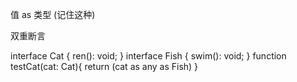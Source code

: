 值 as 类型 (记住这种)

双重断言

interface Cat {
  ren(): void;
}
interface Fish {
  swim(): void;
}
function testCat(cat: Cat){
  return (cat as any as Fish)
}